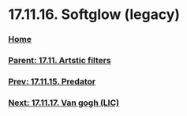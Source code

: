 # 17.11.16. Softglow (legacy)

### [Home](./00-home.md)
### [Parent: 17.11. Artstic filters](./17-11-00-artstic-filters.md)
### [Prev: 17.11.15. Predator](./17-11-15-predator.md)
### [Next: 17.11.17. Van gogh (LIC)](./17-11-17-van-gogh-lic.md)
